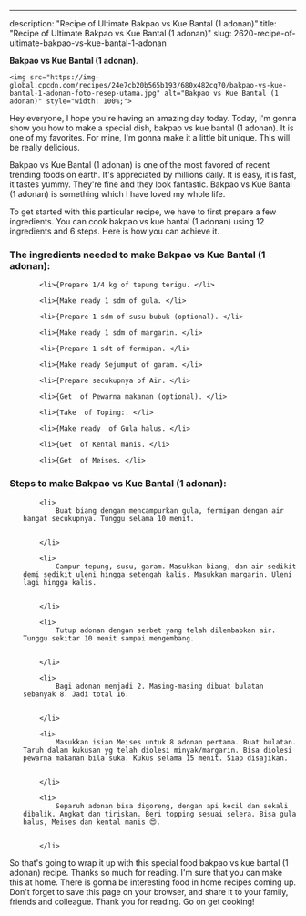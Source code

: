---
description: "Recipe of Ultimate Bakpao vs Kue Bantal (1 adonan)"
title: "Recipe of Ultimate Bakpao vs Kue Bantal (1 adonan)"
slug: 2620-recipe-of-ultimate-bakpao-vs-kue-bantal-1-adonan

<p>
	<strong>Bakpao vs Kue Bantal (1 adonan)</strong>. 
	
</p>
<p>
	
	<img src="https://img-global.cpcdn.com/recipes/24e7cb20b565b193/680x482cq70/bakpao-vs-kue-bantal-1-adonan-foto-resep-utama.jpg" alt="Bakpao vs Kue Bantal (1 adonan)" style="width: 100%;">
	
	
</p>
<p>
	Hey everyone, I hope you're having an amazing day today. Today, I'm gonna show you how to make a special dish, bakpao vs kue bantal (1 adonan). It is one of my favorites. For mine, I'm gonna make it a little bit unique. This will be really delicious.
</p>
	
<p>
	Bakpao vs Kue Bantal (1 adonan) is one of the most favored of recent trending foods on earth. It's appreciated by millions daily. It is easy, it is fast, it tastes yummy. They're fine and they look fantastic. Bakpao vs Kue Bantal (1 adonan) is something which I have loved my whole life.
</p>
<p>
	
</p>

<p>
To get started with this particular recipe, we have to first prepare a few ingredients. You can cook bakpao vs kue bantal (1 adonan) using 12 ingredients and 6 steps. Here is how you can achieve it.
</p>

<h3>The ingredients needed to make Bakpao vs Kue Bantal (1 adonan):</h3>

<ol>
	
		<li>{Prepare 1/4 kg of tepung terigu. </li>
	
		<li>{Make ready 1 sdm of gula. </li>
	
		<li>{Prepare 1 sdm of susu bubuk (optional). </li>
	
		<li>{Make ready 1 sdm of margarin. </li>
	
		<li>{Prepare 1 sdt of fermipan. </li>
	
		<li>{Make ready Sejumput of garam. </li>
	
		<li>{Prepare secukupnya of Air. </li>
	
		<li>{Get  of Pewarna makanan (optional). </li>
	
		<li>{Take  of Toping:. </li>
	
		<li>{Make ready  of Gula halus. </li>
	
		<li>{Get  of Kental manis. </li>
	
		<li>{Get  of Meises. </li>
	
</ol>
<p>
	
</p>

<h3>Steps to make Bakpao vs Kue Bantal (1 adonan):</h3>

<ol>
	
		<li>
			Buat biang dengan mencampurkan gula, fermipan dengan air hangat secukupnya. Tunggu selama 10 menit.
			
			
		</li>
	
		<li>
			Campur tepung, susu, garam. Masukkan biang, dan air sedikit demi sedikit uleni hingga setengah kalis. Masukkan margarin. Uleni lagi hingga kalis.
			
			
		</li>
	
		<li>
			Tutup adonan dengan serbet yang telah dilembabkan air. Tunggu sekitar 10 menit sampai mengembang.
			
			
		</li>
	
		<li>
			Bagi adonan menjadi 2. Masing-masing dibuat bulatan sebanyak 8. Jadi total 16.
			
			
		</li>
	
		<li>
			Masukkan isian Meises untuk 8 adonan pertama. Buat bulatan. Taruh dalam kukusan yg telah diolesi minyak/margarin. Bisa diolesi pewarna makanan bila suka. Kukus selama 15 menit. Siap disajikan.
			
			
		</li>
	
		<li>
			Separuh adonan bisa digoreng, dengan api kecil dan sekali dibalik. Angkat dan tiriskan. Beri topping sesuai selera. Bisa gula halus, Meises dan kental manis 😍.
			
			
		</li>
	
</ol>

<p>
	
</p>

<p>
	So that's going to wrap it up with this special food bakpao vs kue bantal (1 adonan) recipe. Thanks so much for reading. I'm sure that you can make this at home. There is gonna be interesting food in home recipes coming up. Don't forget to save this page on your browser, and share it to your family, friends and colleague. Thank you for reading. Go on get cooking!
</p>
